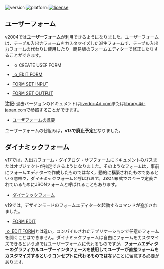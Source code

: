 ![version](https://img.shields.io/badge/version-19%2B-5682DF)
![platform](https://img.shields.io/static/v1?label=platform&message=mac-intel%20|%20mac-arm%20|%20win-64&color=blue)
[![license](https://img.shields.io/github/license/miyako/4d-tips-4DA)](LICENSE)

## ユーザーフォーム

v2004では**ユーザーフォーム**が利用できるようになりました。ユーザーフォームは，テーブル入出力フォームをカスタマイズした派生フォームで，テーブル入出力フォームの代わりに使用したり，簡易版のフォームエディターで修正したりすることができます。

* [\_o_CREATE USER FORM](https://doc.4d.com/4Dv19/4D/19.5/o-CREATE-USER-FORM.301-6136499.ja.html)

* [\_o_EDIT FORM](https://doc.4d.com/4Dv19/4D/19.5/o-EDIT-FORM.301-6136464.ja.html)

* [FORM SET INPUT](https://doc.4d.com/4Dv19/4D/19.5/FORM-SET-INPUT.301-6136695.ja.html)

* [FORM SET OUTPUT](https://doc.4d.com/4Dv19/4D/19.5/FORM-SET-OUTPUT.301-6136701.ja.html)

**注記**: 過去バージョンのドキュメントは[livedoc.4d.com](https://livedoc.4d.com)または[library.4d-japan.com](https://library.4d-japan.com/REFERENCE/)で参照することができます。

* [ユーザフォームの概要](https://livedoc.4d.com/--14.4/-/-.300-2511952.ja.html)

ユーザーフォームの仕組みは，**v18で廃止予定**となりました。

## ダイナミックフォーム

v17では，入出力フォーム・ダイアログ・サブフォームにドキュメントのパスまたはオブジェクトが指定できるようになりました。そのようなフォームは，事前にフォームエディターで作成したものではなく，動的に構築されたものであるという意味で，ダイナミックフォームと呼ばれます。JSON形式でスキーマ定義されているためにJSONフォームと呼ばれることもあります。

* [ダイナミックフォーム](https://doc.4d.com/4Dv19/4D/19/Dynamic-Forms.300-5416668.ja.html)

v19では，デザインモードのフォームエディターを起動するコマンドが追加されました。

* [FORM EDIT](https://doc.4d.com/4Dv19/4D/19.5/FORM-EDIT.301-6137414.ja.html)

[\_o_EDIT FORM](https://doc.4d.com/4Dv19/4D/19.5/o-EDIT-FORM.301-6136464.ja.html)とは違い，コンパイルされたアプリケーションで任意のフォームを開くことはできません。ダイナミックフォームは自由にフォームをカスタマイズできるという点ではユーザーフォームに代わるものですが，**フォームエディターのグラフィカルユーザーインタフェースを使用してユーザーが直接フォームをカスタマイズするというコンセプトに代わるものではない**ことに留意する必要があります。
